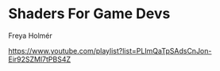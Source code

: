 # Shaders For Game Devs

Freya Holmér

https://www.youtube.com/playlist?list=PLImQaTpSAdsCnJon-Eir92SZMl7tPBS4Z
